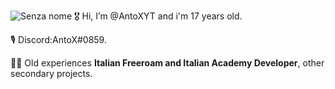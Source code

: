 ![Senza nome](https://user-images.githubusercontent.com/69409023/175745881-af253ca6-b797-4680-a2fc-7713603b649f.png)
🎖️ Hi, I’m @AntoXYT and i'm 17 years old.

🎙️ Discord:AntoX#0859.

👷‍♂️ Old experiences **Italian Freeroam and Italian Academy Developer**, other secondary projects.
